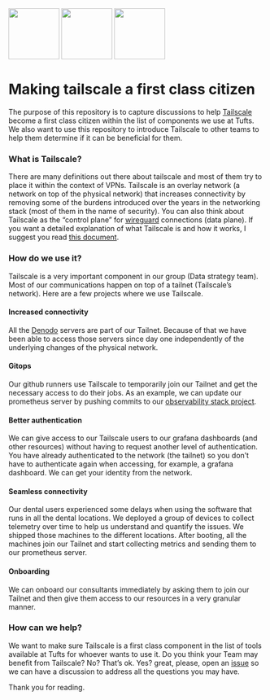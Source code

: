 <div>
  <img src="https://github.com/Tufts-Technology-Services/tailscale-now/assets/17954/aa17782b-a000-4ac2-8f9f-ba12819fcccf" width="100" />
  <img src="https://github.com/Tufts-Technology-Services/tailscale-now/assets/17954/261036db-8bb5-4f10-9451-57d987917de7" width="100" />
  <img src="https://github.com/Tufts-Technology-Services/tailscale-now/assets/17954/1d451bea-f95d-4762-bd07-46658bb1f57f" width="100" />
</div>

# Making tailscale a first class citizen

The purpose of this repository is to capture discussions to help [Tailscale](https://tailscale.com/) become a first class citizen 
within the list of components we use at Tufts. We also want to use this repository to introduce 
Tailscale to other teams to help them determine if it can be beneficial for them.

### What is Tailscale?

There are many definitions out there about tailscale and most of them try to place it within the context of VPNs. Tailscale is an overlay network (a network on top of the physical network) that increases connectivity by removing some of the burdens introduced over the years in the networking stack (most of them in the name of security). You can also think about Tailscale as the “control plane” for [wireguard](https://www.wireguard.com/) connections (data plane). If you want a detailed explanation of what Tailscale is and how it works, I suggest you read [this document](https://tailscale.com/blog/how-tailscale-works). 

### How do we use it?

Tailscale is a very important component in our group (Data strategy team). Most of our communications happen on top of a tailnet (Tailscale’s network). Here are a few projects where we use Tailscale. 

#### Increased connectivity

All the [Denodo](https://www.denodo.com/en) servers are part of our Tailnet. Because of that we have been able to access those servers since day one independently of the underlying changes of the physical network.

#### Gitops
Our github runners use Tailscale to temporarily join our Tailnet and get the necessary access to do their jobs. As an example, we can update our prometheus server by pushing commits to our [observability stack project](https://github.com/TuftsUniversity/dscicd).

#### Better authentication
We can give access to our Tailscale users to our grafana dashboards (and other resources) without having to request another level of authentication. You have already authenticated to the network (the tailnet) so you don’t have to authenticate again when accessing, for example, a grafana dashboard. We can get your identity from the network. 

#### Seamless connectivity

Our dental users experienced some delays when using the software that runs in all the dental locations. We deployed a group of devices to collect telemetry over time to help us understand and quantify the issues. We shipped those machines to the different locations. After booting, all the machines join our Tailnet and start collecting metrics and sending them to our prometheus server.

#### Onboarding

We can onboard our consultants immediately by asking them to join our Tailnet and then give them access to our resources in a very granular manner.

### How can we help?

We want to make sure Tailscale is a first class component in the list of tools available at Tufts for whoever wants to use it. Do you think your Team may benefit from Tailscale? No? That’s ok. Yes? great, please, open an [issue](XXXX) so we can have a discussion to address all the questions you may have. 

Thank you for reading.


